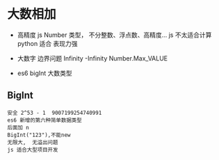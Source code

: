 # 大数相加

-   高精度
    js Number 类型， 不分整数、浮点数、高精度...
    js 不太适合计算 python 适合 
    表现力强
-   大数字
    边界问题
    Infinity
    -Infinity
    Number.Max_VALUE

-   es6  bigInt  大数类型

## BigInt
    安全 2^53 - 1  9007199254740991
    es6 新增的第六种简单数据类型
    后面加 n 
    BigInt("123"),不能new
    无限大,  无溢出问题
    js 适合大型项目开发